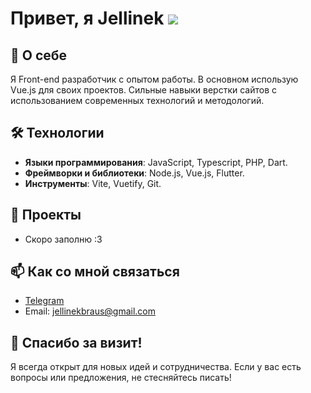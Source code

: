 # Привет, я Jellinek ![](https://user-images.githubusercontent.com/18350557/176309783-0785949b-9127-417c-8b55-ab5a4333674e.gif)

## 🚀 О себе
Я Front-end разработчик с опытом работы. В основном использую Vue.js для своих проектов. Сильные навыки верстки сайтов с использованием современных технологий и методологий.

## 🛠️ Технологии
- **Языки программирования**: JavaScript, Typescript, PHP, Dart.
- **Фреймворки и библиотеки**: Node.js, Vue.js, Flutter.
- **Инструменты**: Vite, Vuetify, Git.

## 🌟 Проекты
- Скоро заполню :3

## 📫 Как со мной связаться
- [Telegram](https://t.me/leGrandJVW)
- Email: [jellinekbraus@gmail.com](mailto:jellinekbraus@gmail.com)

## 🎉 Спасибо за визит!
Я всегда открыт для новых идей и сотрудничества. Если у вас есть вопросы или предложения, не стесняйтесь писать!
